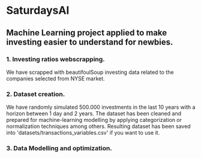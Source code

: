 # SaturdaysAI

## Machine Learning project applied to make investing easier to understand for newbies.

### 1. Investing ratios webscrapping. 
We have scrapped with beautifoulSoup investing data related to the companies selected from NYSE market. 

### 2. Dataset creation.
We have randomly simulated 500.000 investments in the last 10 years with a horizon between 1 day and 2 years.  The dataset has been cleaned and prepared for machine-learning modelling by applying categorization or normalization techniques among others. Resulting dataset has been saved into 'datasets/transactions_variables.csv' if you want to use it. 

### 3. Data Modelling and optimization. 


